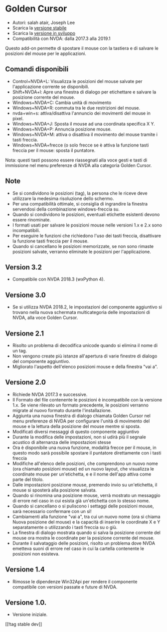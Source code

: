 # Golden Cursor #

* Autori: salah atair, Joseph Lee
* Scarica la [versione stabile][1]
* Scarica la [versione in sviluppo][2]
* Compatibilità con NVDA: dalla 2017.3 alla 2019.1

Questo add-on permette di spostare il mouse con la tastiera e di salvare le
posizioni del mouse per le applicazioni. 

## Comandi disponibili

* Control+NVDA+L: Visualizza le posizioni del mouse salvate per
  l'applicazione corrente se disponibili.
* Shift+NVDA+l: Apre una finestra di dialogo per etichettare e salvare la
  posizione corrente del mouse.
* Windows+NVDA+C: Cambia unità di movimento
* Windows+NVDA+R: commuta tra le due  restrizioni del mouse.
* nvda+win+s: attiva/disattiva l'annuncio dei movimenti del mouse in pixel.
* Windows+NVDA+J: Sposta il mouse ad una coordinata specifica X Y.
* Windows+NVDA+P: Annuncia posizione mouse.
* Windows+NVDA+M: attiva o disattiva il movimento del mouse tramite i tasti
  freccia.
* Windows+NVDA+frecce (o solo frecce se è attiva la funzione tasti freccia
  per il mouse: sposta il puntatore.

Nota: questi tasti possono essere riassegnati alla voce gesti e tasti di
immissione nel menu preferenze di NVDA alla categoria Golden Cursor.

## Note

* Se si condividono le posizioni (tag), la persona che le riceve deve
  utilizzare la medesima risoluzione dello schermo.
* Per una compatibilità ottimale, si consiglia di ingrandire la finestra
  servendosi della combinazione windows-freccia su.
* Quando si condividono le posizioni, eventuali etichette esistenti devono
  essere rinominate.
* I formati usati per salvare le posizioni mouse nelle versioni 1.x e 2.x
  sono incompatibili.
* Per eseguire le funzioni che richiedono l'uso dei tasti freccia,
  disattivare la funzione tasti freccia per il mouse.
* Quando si cancellano le posizioni memorizzate, se non sono rimaste
  posizioni salvate, verranno eliminate le posizioni per l'applicazione.

## Version 3.2

* Compatibile con NVDA 2018.3 (wxPython 4).

## Versione 3.0

* Se si utilizza NVDA 2018.2, le impostazioni del componente aggiuntivo si
  trovano nella nuova schermata multicategoria delle impostazioni di NVDA,
  alla voce Golden Cursor.

## Versione 2.1

* Risolto un problema di decodifica unicode quando si elimina il nome di un
  tag.
* Non vengono create più istanze all'apertura di varie finestre di dialogo
  del componente aggiuntivo.
* Migliorato l'aspetto dell'elenco posizioni mouse e della finestra "vai a".

## Versione 2.0

* Richiede NVDA 2017.3 e successive.
* Il Formato del file contenente le posizioni è incompatibile con la
  versione 1.x. Se viene rilevato un formato precedente, le posizioni
  verranno migrate al nuovo formato durante l'installazione.
* Aggiunta una nuova finestra di dialogo chiamata Golden Cursor nel menu
  preferenze di NVDA  per configurare l'unità di movimento del mouse e la
  lettura della posizione del mouse mentre si sposta.
* Modificati diversi messaggi di questo componente aggiuntivo
* Durante la modifica delle impostazioni, non si udirà più il segnale
  acustico di alternanza delle impostazioni stesse
* Ora è disponibile una nuova funzione,  modalità frecce per il mouse, in
  questo modo sarà possibile spostare il puntatore direttamente con i tasti
  freccia
* Modifiche all'elenco delle posizioni, che comprendono un nuovo nome (ora
  chiamato posizioni mouse) ed un nuovo layout, che visualizza le coordinate
  mouse per un'etichetta, e e il nome dell'app attiva come parte del titolo.
* Dalle impostazioni posizione mouse, premendo invio su un'etichetta, il
  mouse si sposterà alla posizione salvata.
* Quando si rinomina una posizione mouse, verrà mostrato un messaggio di
  errore nel caso in cui esista già un'etichetta con lo stesso nome.
* Quando si cancellano o si puliscono i settaggi delle posizioni mouse, sarà
  necessario confermare con un sì!
* Cambiamenti alla funzione "vai a", tra cui un nuovo nome (ora si chiama
  Nuova posizione del mouse) e la capacità di inserire le coordinate X e Y
  separatamente o utilizzando i tasti freccia su o giù. 
* La finestra di dialogo mostrata quando si salva la posizione corrente del
  mouse ora mostra le coordinate per la posizione corrente del mouse. 
* Durante il salvataggio delle posizioni, risolto un problema dove NVDA
  emetteva suoni di errore nel caso in cui la cartella contenente le
  posizioni non esisteva.

## Versione 1.4

* Rimosse le dipendenze Win32Api per rendere il componente compatibile con
  versioni passate e future di NVDA.

## Versione 1.0.

* Versione iniziale.

[[!tag stable dev]]

[1]: https://addons.nvda-project.org/files/get.php?file=gc

[2]: https://addons.nvda-project.org/files/get.php?file=gc-dev
